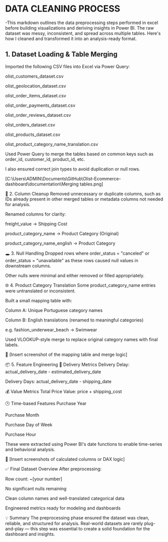 # DATA CLEANING PROCESS

-This markdown outlines the data preprocessing steps performed in excel before building visualizations and deriving insights in Power BI. The raw dataset was messy, inconsistent, and spread across multiple tables. Here's how I cleaned and transformed it into  an analysis-ready format.

## 1. Dataset Loading & Table Merging
Imported the following CSV files into Excel via Power Query:

olist_customers_dataset.csv

olist_geolocation_dataset.csv

olist_order_items_dataset.csv

olist_order_payments_dataset.csv

olist_order_reviews_dataset.csv

olist_orders_dataset.csv

olist_products_dataset.csv

olist_product_category_name_translation.csv

Used Power Query to merge the tables based on common keys such as order_id, customer_id, product_id, etc.

I also ensured correct join types to avoid duplication or null rows.

[C:\Users\ADMIN\Documents\GitHub\Olist-Ecommerce-dashboard\documentation\Merging tables.png]

🧹 2. Column Cleanup
Removed unnecessary or duplicate columns, such as IDs already present in other merged tables or metadata columns not needed for analysis.

Renamed columns for clarity:

freight_value → Shipping Cost

product_category_name → Product Category (Original)

product_category_name_english → Product Category

🕳️ 3. Null Handling
Dropped rows where order_status = "canceled" or order_status = "unavailable" as these rows caused null values in downstream columns.

Other nulls were minimal and either removed or filled appropriately.

🌐 4. Product Category Translation
Some product_category_name entries were untranslated or inconsistent.

Built a small mapping table with:

Column A: Unique Portuguese category names

Column B: English translations (renamed to meaningful categories)

e.g. fashion_underwear_beach → Swimwear

Used VLOOKUP-style merge to replace original category names with final labels.

📸 [Insert screenshot of the mapping table and merge logic]

📦 5. Feature Engineering
🚚 Delivery Metrics
Delivery Delay: actual_delivery_date - estimated_delivery_date

Delivery Days: actual_delivery_date - shipping_date

💰 Value Metrics
Total Price Value: price + shipping_cost

🕒 Time-based Features
Purchase Year

Purchase Month

Purchase Day of Week

Purchase Hour

These were extracted using Power BI's date functions to enable time-series and behavioral analysis.

📸 [Insert screenshots of calculated columns or DAX logic]

✅ Final Dataset Overview
After preprocessing:

Row count: ~[your number]

No significant nulls remaining

Clean column names and well-translated categorical data

Engineered metrics ready for modeling and dashboards

💡 Summary
The preprocessing phase ensured the dataset was clean, reliable, and structured for analysis. Real-world datasets are rarely plug-and-play — this step was essential to create a solid foundation for the dashboard and insights.